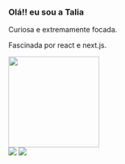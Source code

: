 ### Olá!! eu sou a Talia

<p>Curiosa e extremamente focada.</p>
<p>Fascinada por react e next.js.</p>

 <div>
  <a href="https://github.com/rafaballerini">
  <img height="180em" src="https://github-readme-stats.vercel.app/api/top-langs/?username=taliaeduarda&layout=compact&langs_count=7&theme=dracula"/>
</div>
 
<div> 
  <a href = "mailto:taliaeduardaa@gmail.com"><img src="https://img.shields.io/badge/-Gmail-%23333?style=for-the-badge&logo=gmail&logoColor=white" target="_blank"></a>
  <a href="https://www.linkedin.com/in/talia-eduarda/" target="_blank"><img src="https://img.shields.io/badge/-LinkedIn-%230077B5?style=for-the-badge&logo=linkedin&logoColor=white" target="_blank"></a> 
 
 
</div>
